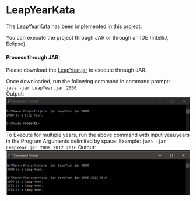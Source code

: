 # LeapYearKata

The [LeapYearKata](http://codingdojo.org/kata/LeapYears/) has been implemented in this project.

You can execute the project through JAR or through an IDE (IntelliJ, Eclipse).

#### Process through JAR:
Please download the [LeapYear.jar](https://github.com/ManikantaNvsr/LeapYearKata/blob/master/LeapYear.jar) to execute through JAR.

Once downloaded, run the following command in command prompt:
<br>
`java -jar LeapYear.jar 2000`
<br>
Output:
![image](https://github.com/ManikantaNvsr/LeapYearKata/blob/master/2000asInput.PNG)
<br>
To Execute for multiple years, run the above command with input year/years in the Program Arguments delimited by space:
Example: `java -jar LeapYear.jar 2008 2012 2016`
Output:
![image](https://github.com/ManikantaNvsr/LeapYearKata/blob/master/MultipleInputConsole.PNG)
